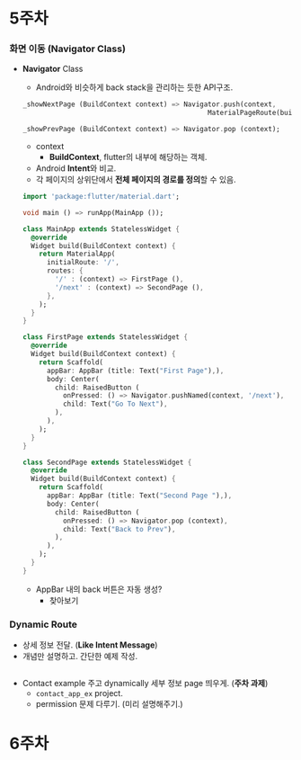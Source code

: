 # 5주차

### 화면 이동 (Navigator Class)

+ **Navigator** Class

  + Android와 비슷하게 back stack을 관리하는 듯한 API구조.

  ```dart
  _showNextPage (BuildContext context) => Navigator.push(context, 
                                                MaterialPageRoute(builder: (context) => NextPage ()));
  
  _showPrevPage (BuildContext context) => Navigator.pop (context);
  ```

  + context
    + **BuildContext**, flutter의 내부에 해당하는 객체. 
  + Android **Intent**와 비교. 
  + 각 페이지의 상위단에서 **전체 페이지의 경로를 정의**할 수 있음.

  ```dart
  import 'package:flutter/material.dart';
  
  void main () => runApp(MainApp ());
  
  class MainApp extends StatelessWidget {
    @override
    Widget build(BuildContext context) {
      return MaterialApp(
        initialRoute: '/',
        routes: {
          '/' : (context) => FirstPage (),
          '/next' : (context) => SecondPage (),
        },
      );
    }
  }
  
  class FirstPage extends StatelessWidget {
    @override
    Widget build(BuildContext context) {
      return Scaffold(
        appBar: AppBar (title: Text("First Page"),),
        body: Center(
          child: RaisedButton (
            onPressed: () => Navigator.pushNamed(context, '/next'),
            child: Text("Go To Next"),
          ),
        ),
      );
    }
  }
  
  class SecondPage extends StatelessWidget {
    @override
    Widget build(BuildContext context) {
      return Scaffold(
        appBar: AppBar (title: Text("Second Page "),),
        body: Center(
          child: RaisedButton (
            onPressed: () => Navigator.pop (context),
            child: Text("Back to Prev"),
          ),
        ),
      );
    }
  }
  ```

  + AppBar 내의 back 버튼은 자동 생성? 
    + 찾아보기

### Dynamic Route

+ 상세 정보 전달. (**Like Intent Message**)
+ 개념만 설명하고. 간단한 예제 작성.

```

```

+ Contact example 주고 dynamically 세부 정보 page 띄우게. (**주차 과제**)
  + `contact_app_ex` project.
  + permission 문제 다루기. (미리 설명해주기.)



# 6주차